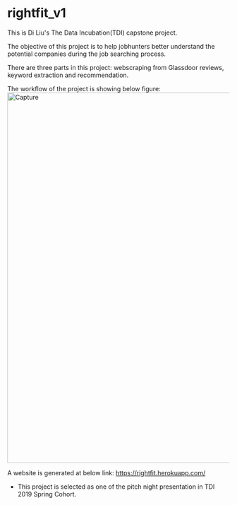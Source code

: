 # rightfit_v1

This is Di Liu's The Data Incubation(TDI) capstone project.

The objective of this project is to help jobhunters better understand the potential companies during the job searching process.

There are three parts in this project: webscraping from Glassdoor reviews, keyword extraction and recommendation.

The workflow of the project is showing below figure:
<img width="838" alt="Capture" src="https://user-images.githubusercontent.com/40007543/58638746-771af600-82c3-11e9-8779-9682b4ad8213.PNG">

A website is generated at below link:
https://rightfit.herokuapp.com/

* This project is selected as one of the pitch night presentation in TDI 2019 Spring Cohort.

